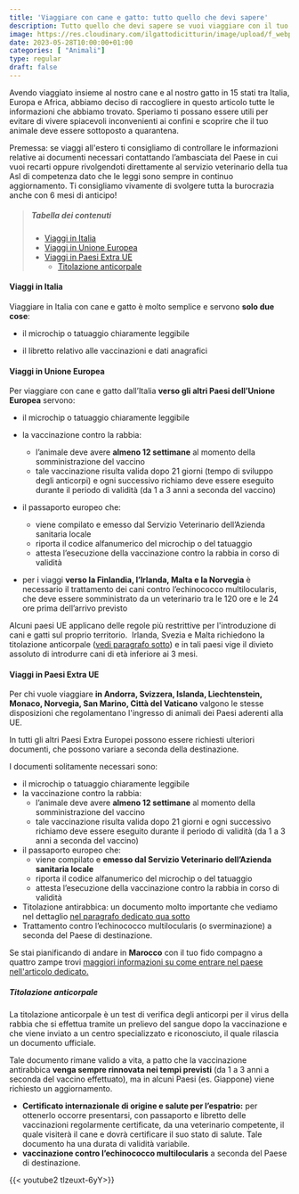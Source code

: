```yaml
---
title: 'Viaggiare con cane e gatto: tutto quello che devi sapere'
description: Tutto quello che devi sapere se vuoi viaggiare con il tuo cane o gatto sia in Italia che all'estero! Leggi il nostro articolo per pianificare al meglio la tua avventura!
image: https://res.cloudinary.com/ilgattodicitturin/image/upload/f_webp,q_auto:good,w_800,c_scale,dpr_auto/w_1000/f_webp,q_auto:good,w_800,c_scale,dpr_auto/v1685396172/2_oacacj.png
date: 2023-05-28T10:00:00+01:00
categories: [ "Animali"]
type: regular
draft: false
---
```


Avendo viaggiato insieme al nostro cane e al nostro gatto in 15 stati tra Italia, Europa e Africa, abbiamo deciso di raccogliere in questo articolo tutte le informazioni che abbiamo trovato. 
Speriamo ti possano essere utili per evitare di vivere spiacevoli inconvenienti ai confini e scoprire che il tuo animale deve essere sottoposto a quarantena.

Premessa: se viaggi all'estero ti consigliamo di controllare le informazioni relative ai documenti necessari contattando l’ambasciata del Paese in cui vuoi recarti oppure rivolgendoti direttamente al servizio veterinario della tua Asl di competenza dato che le leggi sono sempre in continuo aggiornamento.
Ti consigliamo vivamente di svolgere tutta la burocrazia anche con 6 mesi di anticipo!

> ##### Tabella dei contenuti
> - [Viaggi in Italia](#viaggi-in-italia) 
> - [Viaggi in Unione Europea](#viaggi-in-unione-europea)
> - [Viaggi in Paesi Extra UE](#viaggi-in-paesi-extra-ue)
>   - [Titolazione anticorpale](#titolazione-anticorpale)

#### Viaggi in Italia 
Viaggiare in Italia con cane e gatto è molto semplice e servono **solo due cose**:

* il microchip o tatuaggio chiaramente leggibile
  
* il libretto relativo alle vaccinazioni e dati anagrafici


#### Viaggi in Unione Europea
Per viaggiare con cane e gatto dall’Italia **verso gli altri Paesi dell’Unione Europea** servono:

* il microchip o tatuaggio chiaramente leggibile
* la vaccinazione contro la rabbia:
    - l’animale deve avere **almeno 12 settimane** al momento della somministrazione del
vaccino
    - tale vaccinazione risulta valida dopo 21 giorni (tempo di sviluppo degli anticorpi) e ogni successivo richiamo deve essere eseguito durante il periodo di validità (da 1 a 3 anni a seconda del vaccino)
  
* il passaporto europeo che: 
  - viene compilato e emesso dal Servizio Veterinario dell’Azienda sanitaria locale
  - riporta il codice alfanumerico del microchip o del tatuaggio 
  - attesta l’esecuzione della vaccinazione contro la rabbia in corso di validità

* per i viaggi **verso la Finlandia, l’Irlanda, Malta e la Norvegia** è necessario il trattamento dei cani contro l’echinococco multilocularis, che deve essere somministrato da un veterinario tra le 120 ore e le 24 ore prima dell’arrivo previsto

Alcuni paesi UE applicano delle regole più restrittive per l'introduzione di cani e gatti sul proprio territorio. 
Irlanda, Svezia e Malta richiedono la titolazione anticorpale ([vedi paragrafo sotto](#titolazione-anticorpale)) e in tali paesi vige il divieto assoluto di introdurre cani di età inferiore ai 3 mesi. 

#### Viaggi in Paesi Extra UE
Per chi vuole viaggiare **in Andorra, Svizzera, Islanda, Liechtenstein, Monaco, Norvegia, San Marino, Città del Vaticano** valgono le stesse disposizioni che regolamentano l'ingresso di animali dei Paesi aderenti alla UE. 

In tutti gli altri Paesi Extra Europei possono essere richiesti ulteriori documenti, che possono variare a seconda della destinazione. 

I documenti solitamente necessari sono: 

* il microchip o tatuaggio chiaramente leggibile
* la vaccinazione contro la rabbia:
    - l’animale deve avere **almeno 12 settimane** al momento della somministrazione del
vaccino
    - tale vaccinazione risulta valida dopo 21 giorni e ogni successivo richiamo deve essere eseguito durante il periodo di validità (da 1 a 3 anni a seconda del vaccino)
* il passaporto europeo che: 
   - viene compilato e **emesso dal Servizio Veterinario dell’Azienda sanitaria locale**
   - riporta il codice alfanumerico del microchip o del tatuaggio 
   - attesta l’esecuzione della vaccinazione contro la rabbia in corso di validità
* Titolazione antirabbica: un documento molto importante che vediamo nel dettaglio [nel paragrafo dedicato qua sotto](#titolazione-anitcorpale)
* Trattamento contro l’echinococco multilocularis (o sverminazione) a seconda del Paese di destinazione.

Se stai pianificando di andare in **Marocco** con il tuo fido compagno a quattro zampe trovi [maggiori informazioni su come entrare nel paese nell'articolo dedicato.](/blog/informazioni-camper-marocco-con-animali)

##### Titolazione anticorpale
La titolazione anticorpale è un test di verifica degli anticorpi per il virus della rabbia che si effettua tramite un prelievo del sangue dopo la vaccinazione e che viene inviato a un centro specializzato e riconosciuto, il quale rilascia un documento ufficiale. 

Tale documento rimane valido a vita, a patto che la vaccinazione antirabbica **venga sempre rinnovata nei tempi previsti** (da 1 a 3 anni a seconda del vaccino effettuato), ma in alcuni Paesi (es. Giappone) viene richiesto un aggiornamento. 
- **Certificato internazionale di origine e salute per l’espatrio:** per ottenerlo occorre presentarsi, con passaporto e libretto delle vaccinazioni regolarmente certificate, da una veterinario competente, il quale visiterà il cane e dovrà certificare il suo stato di salute. Tale documento ha una durata di validità variabile.
- **vaccinazione contro l’echinococco multilocularis** a seconda del Paese di destinazione.



<!-- link youtube -->
<!-- se viaggi in marocco link -->
<!-- 
E una volta che si hanno tutti i documenti in regola? 
Ricordati di avere con te guinzaglio e museruola e tutto l'occorente per far sì che il viaggio con il tuo animale sia il più confortevole possibile per lui. 

Qui trovi ????? -->
{{< youtube2 tlzeuxt-6yY>}}